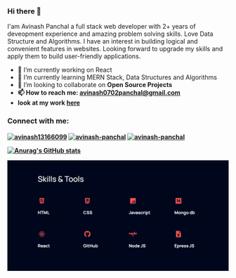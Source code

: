 ### Hi there 👋

I'am Avinash Panchal
 a full stack web developer with 2+ years of deveopment experience and amazing problem solving skills. Love Data Structure and Algorithms. I have an interest in building logical and convenient features in websites. Looking forward to upgrade my skills and apply them to build user-friendly applications.



- 🔭 I’m currently working on React
- 🌱 I’m currently learning MERN Stack, Data Structures and Algorithms  
- 👯 I’m looking to collaborate on <b>Open Source Projects <b/>
- 📫 How to reach me: avinash0702panchal@gmail.com
 - look at my work <a href= "https://avinash-panchal-portfolio.dorik.io/">here</a>
  
  
<h3 align="left">Connect with me:</h3>
<p align="left">
<a href="https://twitter.com/avinash13166099" target="blank"><img align="center" src="https://raw.githubusercontent.com/rahuldkjain/github-profile-readme-generator/master/src/images/icons/Social/twitter.svg" alt="avinash13166099" height="30" width="40" /></a>
<a href="https://linkedin.com/in/avinash-panchal" target="blank"><img align="center" src="https://raw.githubusercontent.com/rahuldkjain/github-profile-readme-generator/master/src/images/icons/Social/linked-in-alt.svg" alt="avinash-panchal" height="30" width="40" /></a>
 <a href="mailto:sharda123avi@gmail.com" target="blank"><img align="center" src="https://img.search.brave.com/tLo9MQds31jkWnvXIkyqmmelnRaCTw7RQ51tK0HD_TM/rs:fit:512:512:1/g:ce/aHR0cDovL2ljb25z/Lmljb25hcmNoaXZl/LmNvbS9pY29ucy9j/b3JubWFudGhlM3Jk/L3BsZXgvNTEyL0Nv/bW11bmljYXRpb24t/Z21haWwtaWNvbi5w/bmc" alt="avinash-panchal" height="40" width="40" /></a>

  
[![Anurag's GitHub stats](https://github-readme-stats.vercel.app/api?username=avinashpanchal123)](https://github.com/anuraghazra/github-readme-stats)

![Design and Developement](https://github.com/avinashpanchal123/avinashpanchal123/blob/main/skills%20and%20tools%2003.PNG)

